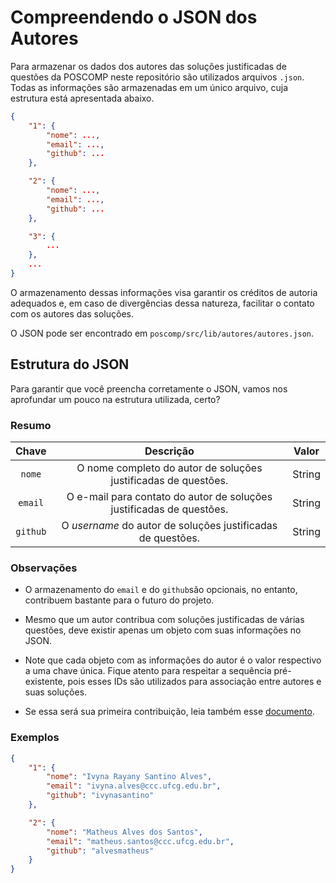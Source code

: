 # Compreendendo o JSON dos Autores

Para armazenar os dados dos autores das soluções justificadas de questões da POSCOMP neste repositório são utilizados arquivos `.json`.  Todas as informações são armazenadas em um único arquivo, cuja estrutura está apresentada abaixo.

```json
{
    "1": {
        "nome": ...,
        "email": ...,
        "github": ...
    },

    "2": {
        "nome": ...,
        "email": ...,
        "github": ...
    }, 

    "3": { 
        ...
    },
    ...
}
```

O armazenamento dessas informações visa garantir os créditos de autoria adequados e, em caso de divergências dessa natureza, facilitar o contato com os autores das soluções.

O JSON pode ser encontrado em `poscomp/src/lib/autores/autores.json`.

## Estrutura do JSON

Para garantir que você preencha corretamente o JSON, vamos nos aprofundar um pouco na estrutura utilizada, certo?

### Resumo

| Chave | Descrição | Valor |
| :--: | :--: | :--: |
| `nome` | O nome completo do autor de soluções justificadas de questões. | String |
| `email` | O e-mail para contato do autor de soluções justificadas de questões. | String |
| `github` | O *username* do autor de soluções justificadas de questões. | String |

### Observações

- O armazenamento do `email` e do `github`são opcionais, no entanto, contribuem bastante para o futuro do projeto.

- Mesmo que um autor contribua com soluções justificadas de várias questões, deve existir apenas um objeto com suas informações no JSON.

- Note que cada objeto com as informações do autor é o valor respectivo a uma chave única. Fique atento para respeitar a sequência pré-existente, pois esses IDs são utilizados para associação entre autores e suas soluções.

- Se essa será sua primeira contribuição, leia também esse [documento](./QUESTAO.md).

### Exemplos

```json
{
    "1": {
        "nome": "Ivyna Rayany Santino Alves",
        "email": "ivyna.alves@ccc.ufcg.edu.br",
        "github": "ivynasantino"
    },

    "2": {
        "nome": "Matheus Alves dos Santos",
        "email": "matheus.santos@ccc.ufcg.edu.br",
        "github": "alvesmatheus"
    }
}
```